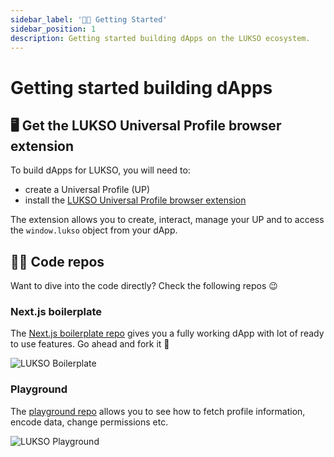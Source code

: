 ```yaml
---
sidebar_label: '👋🏻 Getting Started'
sidebar_position: 1
description: Getting started building dApps on the LUKSO ecosystem.
---
```


# Getting started building dApps

## 🖥️ Get the LUKSO Universal Profile browser extension

To build dApps for LUKSO, you will need to:

- create a Universal Profile (UP)
- install the [LUKSO Universal Profile browser extension](https://chromewebstore.google.com/detail/universal-profiles/abpickdkkbnbcoepogfhkhennhfhehfn)

The extension allows you to create, interact, manage your UP and to access the `window.lukso` object from your dApp.

## 🧑‍💻 Code repos

Want to dive into the code directly? Check the following repos 😉

### Next.js boilerplate

The [Next.js boilerplate repo](https://github.com/lukso-network/tools-dapp-boilerplate) gives you a fully working dApp with lot of ready to use features. Go ahead and fork it 🍴

<div style={{textAlign: 'center'}}>

<img
src="https://github.com/lukso-network/tools-dapp-boilerplate/raw/main/img/front_page.png"
alt="LUKSO Boilerplate"
/>

</div>

### Playground

The [playground repo](https://github.com/lukso-network/lukso-playground) allows you to see how to fetch profile information, encode data, change permissions etc.

<div style={{textAlign: 'center'}}>

<img
src="/img/guides/playground.png"
alt="LUKSO Playground"
/>

</div>
